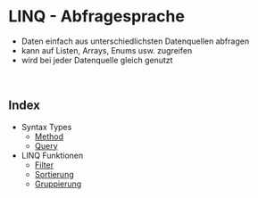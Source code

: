 # LINQ - Abfragesprache

- Daten einfach aus unterschiedlichsten Datenquellen abfragen
- kann auf Listen, Arrays, Enums usw. zugreifen
- wird bei jeder Datenquelle gleich genutzt

&nbsp;

## Index
- Syntax Types
    - [Method](./Syntax/Method.md)
    - [Query](./Syntax/Query.md)
- LINQ Funktionen
    - [Filter](./Funktionen/Filter.md)
    - [Sortierung](./Funktionen/Sortierung.md)
    - [Gruppierung](./Funktionen/Gruppierung.md)